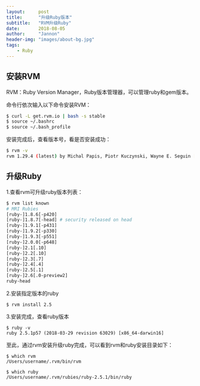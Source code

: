 ```yaml
---
layout:     post
title:      "升级Ruby版本"
subtitle:   "RVM升级Ruby"
date:       2018-08-05
author:     "Jannon"
header-img: "images/about-bg.jpg"
tags:
    - Ruby
---
```


## 安装RVM
RVM：Ruby Version Manager，Ruby版本管理器，可以管理ruby和gem版本。  

命令行依次输入以下命令安装RVM：
``` bash
$ curl -L get.rvm.io | bash -s stable
$ source ~/.bashrc  
$ source ~/.bash_profile
```    
安装完成后，查看版本号，看是否安装成功：  
``` bash
$ rvm -v
rvm 1.29.4 (latest) by Michal Papis, Piotr Kuczynski, Wayne E. Seguin [https://rvm.io]
```
 ## 升级Ruby
 1.查看rvm可升级ruby版本列表：
 ``` bash
 $ rvm list known
# MRI Rubies
[ruby-]1.8.6[-p420]
[ruby-]1.8.7[-head] # security released on head
[ruby-]1.9.1[-p431]
[ruby-]1.9.2[-p330]
[ruby-]1.9.3[-p551]
[ruby-]2.0.0[-p648]
[ruby-]2.1[.10]
[ruby-]2.2[.10]
[ruby-]2.3[.7]
[ruby-]2.4[.4]
[ruby-]2.5[.1]
[ruby-]2.6[.0-preview2]
ruby-head
```
2.安装指定版本的ruby
```
$ rvm install 2.5
```
3.安装完成，查看ruby版本
```
$ ruby -v
ruby 2.5.1p57 (2018-03-29 revision 63029) [x86_64-darwin16]
```
至此，通过rvm安装升级ruby完成，可以看到rvm和ruby安装目录如下：
```
$ which rvm
/Users/username/.rvm/bin/rvm

$ which ruby
/Users/username/.rvm/rubies/ruby-2.5.1/bin/ruby
```
